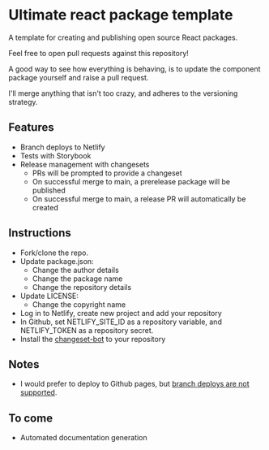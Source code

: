 # Ultimate react package template 

A template for creating and publishing open source React packages. 

Feel free to open pull requests against this repository! 

A good way to see how everything is behaving, is to update the component package yourself and raise a pull request. 

I'll merge anything that isn't too crazy, and adheres to the versioning strategy. 

## Features

- Branch deploys to Netlify 
- Tests with Storybook
- Release management with changesets
    - PRs will be prompted to provide a changeset 
    - On successful merge to main, a prerelease package will be published
    - On successful merge to main, a release PR will automatically be created



## Instructions 

- Fork/clone the repo. 
- Update package.json: 
    - Change the author details
    - Change the package name
    - Change the repository details
- Update LICENSE: 
    - Change the copyright name
- Log in to Netlify, create new project and add your repository 
- In Github, set NETLIFY_SITE_ID as a repository variable, and NETLIFY_TOKEN as a repository secret. 
- Install the [changeset-bot](https://github.com/apps/changeset-bot) to your repository 


## Notes

- I would prefer to deploy to Github pages, but [branch deploys are not supported](https://github.com/orgs/community/discussions/21582).

### 

## To come

- Automated documentation generation 




